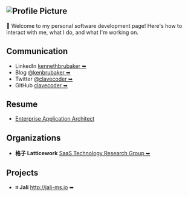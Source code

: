 <!-- markdownlint-disable first-line-h1 first-header-h1 -->

## ![Profile Picture](http://gravatar.com/avatar/d09f0e413bbefdf600c3b7eae145a559?s=80&d=mm)

**🔑** Welcome to my personal software development page! Here's how to interact with me, what I do, and what I'm working on.

## Communication

- LinkedIn <a href="https://www.linkedin.com/in/kennethbrubaker" target="_blank">kennethbrubaker ➥</a>
- Blog <a href="https://medium.com/@kenbrubaker" target="_blank">@kenbrubaker ➥</a>
- Twitter <a href="https://twitter.com/clavecoder" target="_blank">@clavecoder ➥</a>
- GitHub <a href="https://github.com/clavecoder" target="_blank">clavecoder ➥</a>

## Resume

- [Enterprise Application Architect](./resume/kenbrubaker.md)

## Organizations

- **格子 Latticework** <a href="https://latticework.github.io" target="_blank">SaaS Technology Research Group ➥</a>
  
## Projects

- **⌗ Jali**  <a href="http://jali-ms.io/" target="_blank">http://jali-ms.io ➥</a>
